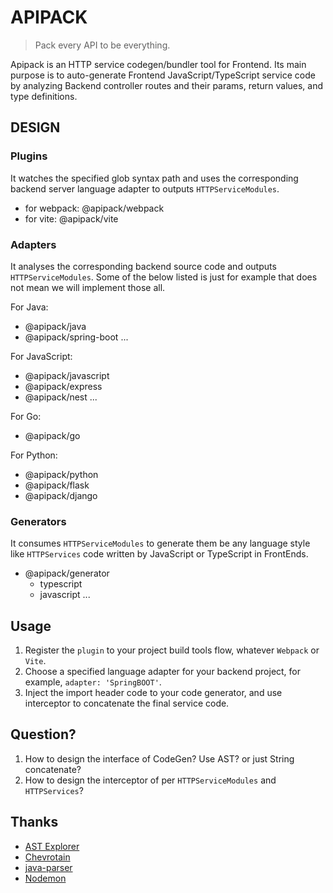 # APIPACK

> Pack every API to be everything.

Apipack is an HTTP service codegen/bundler tool for Frontend. Its main purpose is to auto-generate Frontend JavaScript/TypeScript service code by analyzing Backend controller routes and their params, return values, and type definitions.


## DESIGN

### Plugins

It watches the specified glob syntax path and uses the corresponding backend server language adapter to outputs `HTTPServiceModules`.

- for webpack: @apipack/webpack
- for vite: @apipack/vite

### Adapters

It analyses the corresponding backend source code and outputs `HTTPServiceModules`. Some of the below listed is just for example that does not mean we will implement those all.

For Java:
- @apipack/java
- @apipack/spring-boot
...

For JavaScript:
- @apipack/javascript
- @apipack/express
- @apipack/nest
...

For Go:
- @apipack/go

For Python:
- @apipack/python
- @apipack/flask
- @apipack/django


### Generators

It consumes `HTTPServiceModules` to generate them be any language style like `HTTPServices` code written by JavaScript or TypeScript in FrontEnds.

- @apipack/generator
	- typescript
	- javascript
	...


## Usage

1. Register the `plugin` to your project build tools flow, whatever `Webpack` or `Vite`.
2. Choose a specified language adapter for your backend project, for example, `adapter: 'SpringBOOT'`.
3. Inject the import header code to your code generator, and use interceptor to concatenate the final service code.


## Question?

1. How to design the interface of CodeGen? Use AST? or just String concatenate?
2. How to design the interceptor of per `HTTPServiceModules` and `HTTPServices`?

## Thanks

- [AST Explorer](https://astexplorer.net/)
- [Chevrotain](https://github.com/Chevrotain/chevrotain)
- [java-parser](https://github.com/jhipster/prettier-java/tree/main/packages/java-parser)
- [Nodemon](https://www.npmjs.com/package/nodemon)